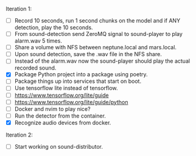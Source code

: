 Iteration 1:

- [ ] Record 10 seconds, run 1 second chunks on the model and if ANY detection, play the
      10 seconds.
- [ ] From sound-detection send ZeroMQ signal to sound-player to play alarm.wav 5 times.
- [ ] Share a volume with NFS between neptune.local and mars.local.
- [ ] Upon sound detection, save the .wav file in the NFS share.
- [ ] Instead of the alarm.wav now the sound-player should play the actual recorded
      sound.
- [x] Package Python project into a package using poetry.
- [ ] Package things up into services that start on boot.
- [ ] Use tensorflow lite instead of tensorflow.
- [ ] https://www.tensorflow.org/lite/guide
- [ ] https://www.tensorflow.org/lite/guide/python
- [ ] Docker and nvim to play nice?
- [ ] Run the detector from the container.
- [x] Recognize audio devices from docker.

Iteration 2:

- [ ] Start working on sound-distributor.
